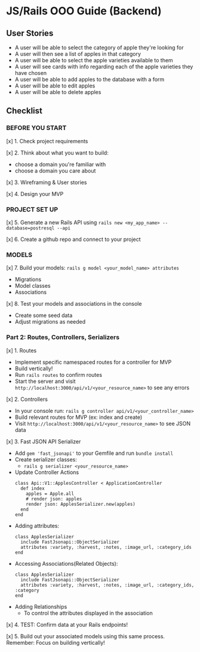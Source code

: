 # JS/Rails OOO Guide (Backend)

## User Stories

* A user will be able to select the category of apple they're looking for
* A user will then see a list of apples in that category
* A user will be able to select the apple varieties available to them 
* A user will see cards with info regarding each of the apple varieties they have chosen
* A user will be able to add apples to the database with a form
* A user will be able to edit apples
* A user will be able to delete apples

## Checklist

### BEFORE YOU START

[x] 1. Check project requirements

[x] 2. Think about what you want to build:
  * choose a domain you're familiar with
  * choose a domain you care about

[x] 3. Wireframing & User stories

[x] 4. Design your MVP

### PROJECT SET UP 

[x] 5. Generate a new Rails API using `rails new <my_app_name> --database=postresql --api`

[x] 6. Create a github repo and connect to your project

### MODELS

[x] 7. Build your models: `rails g model <your_model_name> attributes`
  * Migrations
  * Model classes
  * Associations

[x] 8. Test your models and associations in the console
  * Create some seed data
  * Adjust migrations as needed

### Part 2: Routes, Controllers, Serializers

[x] 1. Routes
  * Implement specific namespaced routes for a controller for MVP
  * Build vertically!
  * Run `rails routes` to confirm routes
  * Start the server and visit `http://localhost:3000/api/v1/<your_resource_name>` to see any errors

[x] 2. Controllers
  * In your console run: `rails g controller api/v1/<your_controller_name>` 
  * Build relevant routes for MVP (ex: index and create)
  * Visit `http://localhost:3000/api/v1/<your_resource_name>` to see JSON data

[x] 3. Fast JSON API Serializer
  * Add `gem 'fast_jsonapi'` to your Gemfile and run `bundle install`
  * Create serializer classes:
    * `rails g serializer <your_resource_name>`
  * Update Controller Actions
    ```
    class Api::V1::ApplesController < ApplicationController
      def index
        apples = Apple.all
        # render json: apples
        render json: ApplesSerializer.new(apples)
      end
    end
    ```
  * Adding attributes:
    ```
    class ApplesSerializer
      include FastJsonapi::ObjectSerializer
      attributes :variety, :harvest, :notes, :image_url, :category_ids
    end
    ```
  * Accessing Associations(Related Objects):
    ```
    class ApplesSerializer
      include FastJsonapi::ObjectSerializer
      attributes :variety, :harvest, :notes, :image_url, :category_ids, :category
    end
    ```
  * Adding Relationships
    * To control the attributes displayed in the association

[x] 4. TEST: Confirm data at your Rails endpoints!

[x] 5. Build out your associated models using this same process. Remember: Focus on building vertically!
